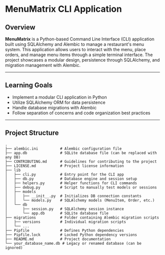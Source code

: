# MenuMatrix CLI Application

## Overview

**MenuMatrix** is a Python-based Command Line Interface (CLI) application built using SQLAlchemy and Alembic to manage a restaurant's menu system. This application allows users to interact with the menu, place orders, and manage menu items through a simple terminal interface. The project showcases a modular design, persistence through SQLAlchemy, and migration management with Alembic.

---

## Learning Goals

- Implement a modular CLI application in Python
- Utilize SQLAlchemy ORM for data persistence
- Handle database migrations with Alembic
- Follow separation of concerns and code organization best practices

---

## Project Structure

```plaintext
.
├── alembic.ini          # Alembic configuration file
├── app.db               # SQLite database file (can be replaced with any DB)
├── CONTRIBUTING.md      # Guidelines for contributing to the project
├── LICENSE.md           # Project license information
├── lib
│   ├── cli.py           # Entry point for the CLI app
│   ├── db.py            # Database engine and session setup
│   ├── helpers.py       # Helper functions for CLI commands
│   ├── debug.py         # Script to manually test models or sessions
│   ├── models
│   │   ├── __init__.py  # Initializes DB connection constants
│   │   └── models.py    # SQLAlchemy models (MenuItem, Order, etc.)
│   └── db
│       ├── session.py   # SQLAlchemy session instance
│       └── app.db       # SQLite database file
├── migrations           # Folder containing Alembic migration scripts
│   ├── versions         # Individual migration scripts
│   └── ...
├── Pipfile              # Defines Python dependencies
├── Pipfile.lock         # Locked Python dependency versions
├── README.md            # Project documentation
└── your_database_name.db # Legacy or renamed database (can be ignored)